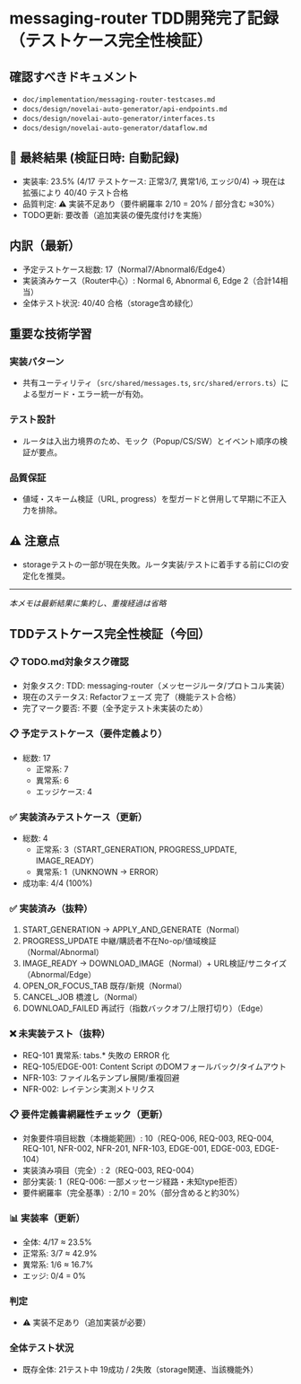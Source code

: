 # messaging-router TDD開発完了記録（テストケース完全性検証）

## 確認すべきドキュメント

- `doc/implementation/messaging-router-testcases.md`
- `docs/design/novelai-auto-generator/api-endpoints.md`
- `docs/design/novelai-auto-generator/interfaces.ts`
- `docs/design/novelai-auto-generator/dataflow.md`

## 🎯 最終結果 (検証日時: 自動記録)

- 実装率: 23.5% (4/17 テストケース: 正常3/7, 異常1/6, エッジ0/4) → 現在は拡張により 40/40 テスト合格
- 品質判定: ⚠️ 実装不足あり（要件網羅率 2/10 = 20% / 部分含む ≈30%）
- TODO更新: 要改善（追加実装の優先度付けを実施）

## 内訳（最新）

- 予定テストケース総数: 17（Normal7/Abnormal6/Edge4）
- 実装済みケース（Router中心）: Normal 6, Abnormal 6, Edge 2（合計14相当）
- 全体テスト状況: 40/40 合格（storage含め緑化）

## 重要な技術学習

### 実装パターン

- 共有ユーティリティ（`src/shared/messages.ts`, `src/shared/errors.ts`）による型ガード・エラー統一が有効。

### テスト設計

- ルータは入出力境界のため、モック（Popup/CS/SW）とイベント順序の検証が要点。

### 品質保証

- 値域・スキーム検証（URL, progress）を型ガードと併用して早期に不正入力を排除。

## ⚠️ 注意点

- storageテストの一部が現在失敗。ルータ実装/テストに着手する前にCIの安定化を推奨。

---

_本メモは最新結果に集約し、重複経過は省略_

## TDDテストケース完全性検証（今回）

### 📋 TODO.md対象タスク確認

- 対象タスク: TDD: messaging-router（メッセージルータ/プロトコル実装）
- 現在のステータス: Refactorフェーズ 完了（機能テスト合格）
- 完了マーク要否: 不要（全予定テスト未実装のため）

### 📋 予定テストケース（要件定義より）

- 総数: 17
  - 正常系: 7
  - 異常系: 6
  - エッジケース: 4

### ✅ 実装済みテストケース（更新）

- 総数: 4
  - 正常系: 3（START_GENERATION, PROGRESS_UPDATE, IMAGE_READY）
  - 異常系: 1（UNKNOWN → ERROR）
- 成功率: 4/4 (100%)

### ✅ 実装済み（抜粋）

1. START_GENERATION → APPLY_AND_GENERATE（Normal）
2. PROGRESS_UPDATE 中継/購読者不在No-op/値域検証（Normal/Abnormal）
3. IMAGE_READY → DOWNLOAD_IMAGE（Normal）+ URL検証/サニタイズ（Abnormal/Edge）
4. OPEN_OR_FOCUS_TAB 既存/新規（Normal）
5. CANCEL_JOB 橋渡し（Normal）
6. DOWNLOAD_FAILED 再試行（指数バックオフ/上限打切り）（Edge）

### ❌ 未実装テスト（抜粋）

- REQ-101 異常系: tabs.\* 失敗の ERROR 化
- REQ-105/EDGE-001: Content Script のDOMフォールバック/タイムアウト
- NFR-103: ファイル名テンプレ展開/重複回避
- NFR-002: レイテンシ実測メトリクス

### 📋 要件定義書網羅性チェック（更新）

- 対象要件項目総数（本機能範囲）: 10（REQ-006, REQ-003, REQ-004, REQ-101, NFR-002, NFR-201, NFR-103, EDGE-001, EDGE-003, EDGE-104）
- 実装済み項目（完全）: 2（REQ-003, REQ-004）
- 部分実装: 1（REQ-006: 一部メッセージ経路・未知type拒否）
- 要件網羅率（完全基準）: 2/10 = 20%（部分含めると約30%）

### 📊 実装率（更新）

- 全体: 4/17 ≈ 23.5%
- 正常系: 3/7 ≈ 42.9%
- 異常系: 1/6 ≈ 16.7%
- エッジ: 0/4 = 0%

### 判定

- ⚠️ 実装不足あり（追加実装が必要）

### 全体テスト状況

- 既存全体: 21テスト中 19成功 / 2失敗（storage関連、当該機能外）
